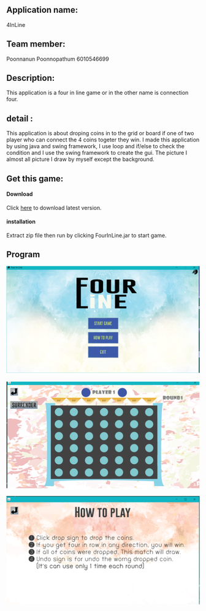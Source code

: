## Application name: 
4InLine
## Team member: 
Poonnanun Poonnopathum 6010546699
## Description:
This application is a four in line game or in the other name is connection four.
## detail :
  This application is about droping coins in to the grid or board if one of two player who can connect the 4 coins togeter they win. I made this application by using java and swing framework, I use loop and if/else to check the condition and I use the swing framework to create the gui. The picture I almost all picture I draw by myself except the background.
## Get this game:
#### Download
Click [here](https://github.com/poonnanun/FourInLine/releases/download/v1.0/FourInLine-1.0.zip) to download latest version.
#### installation
Extract zip file then run by clicking FourInLine.jar to start game.
## Program

![MainMenu](src/ReadmePic/MainMenu.png)

![Gameplay](src/ReadmePic/Game.png)

![How to play](src/ReadmePic/HowTo.png)
